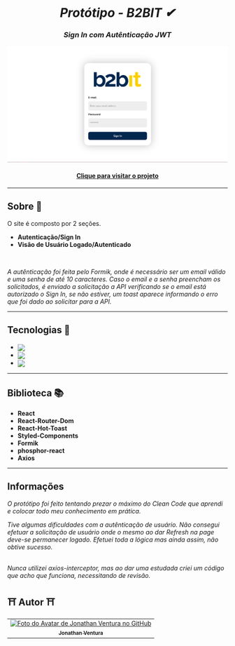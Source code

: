 <i class="devicon-react-original colored">
  <h1 align="center">
    Protótipo - B2BIT ✔
  </h1>
</i>

<i class="devicon-react-original colored">
  <h3 align="center">
    Sign In com Autênticação JWT
  </h3>
</i>

![Resultado final do projeto](https://github.com/JonGlazkov/b2bit/blob/main/src/Assets/projeto%20finalizado.png)

<h4 align="center"><a href="https://b2bit.vercel.app">Clique para visitar o projeto</a></h4>

---

## Sobre 💭

O site é composto por 2 seções.

- **Autenticação/Sign In**
- **Visão de Usuário Logado/Autenticado**
<br>

<i class="devicon-react-original colored">
  <p> A autênticação foi feita pelo Formik, onde é necessário ser um email válido e uma senha de até 10 caracteres. Caso o email e a senha preencham os solicitados, é enviado a solicitação a API verificando se o email está autorizado o Sign In, se não estiver, um toast aparece informando o erro que foi dado ao solicitar para a API.</p>
</i>

---

## Tecnologias 🚀

- **<img src="https://cdn.jsdelivr.net/gh/devicons/devicon/icons/react/react-original.svg" align="center" height="35px"/>**
- **<img src="https://cdn.jsdelivr.net/gh/devicons/devicon/icons/sass/sass-original.svg" align="center" height="40px" />**
- **<img src="https://cdn.jsdelivr.net/gh/devicons/devicon/icons/javascript/javascript-original.svg" align="center" height="35px"/>**

---

## Biblioteca 📚

- **React**
- **React-Router-Dom**
- **React-Hot-Toast**
- **Styled-Components**
- **Formik**
- **phosphor-react**
- **Axios**

---

## Informações

<i class="devicon-react-original colored">
  <p>O protótipo foi feito tentando prezar o máximo do Clean Code que aprendi e colocar todo meu conhecimento em prática.<br>
  
  Tive algumas dificuldades com a autênticação de usuário. Não consegui efetuar a solicitação de usuário onde o mesmo ao dar Refresh na page deve-se permanecer logado. Efetuei toda a lógica mas ainda assim, não obtive sucesso.
  
  <br> 
 Nunca utilizei axios-interceptor, mas ao dar uma estudada criei um código que acho que funciona, necessitando de revisão.
  </p>
</i>

## ⛩ Autor ⛩<br>
<table>
  <tr>
    <td align="center">
      <a href="https://jonglazkov.github.io">
        <img src="https://cdn.discordapp.com/attachments/516398929571741698/975983326403891230/jon-animated.png" width="100px;" alt="Foto do Avatar de Jonathan Ventura no GitHub"/><br>
        <sub>
          <b>Jonathan Ventura</b>
        </sub>
      </a>
    </td>
  </tr>
</table>
